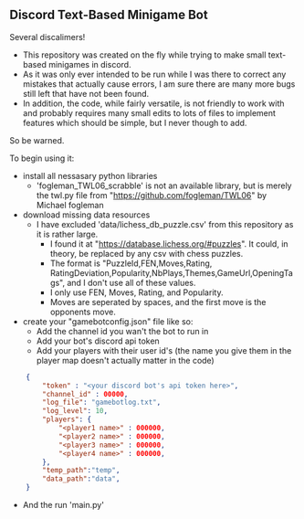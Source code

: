 ## Discord Text-Based Minigame Bot


Several discalimers!
- This repository was created on the fly while trying to make small text-based minigames in discord.
- As it was only ever intended to be run while I was there to correct any mistakes that actually cause errors, I am sure there are many more bugs still left that have not been found.
- In addition, the code, while fairly versatile, is not friendly to work with and probably requires many small edits to lots of files to implement features which should be simple, but I never though to add. 

So be warned.

To begin using it:
- install all nessasary python libraries
    - 'fogleman_TWL06_scrabble' is not an available library, but is merely the twl.py file from "https://github.com/fogleman/TWL06" by Michael fogleman
- download missing data resources
    - I have excluded 'data/lichess_db_puzzle.csv' from this repository as it is rather large.
        - I found it at "https://database.lichess.org/#puzzles". It could, in theory, be replaced by any csv with chess puzzles.
        - The format is "PuzzleId,FEN,Moves,Rating, RatingDeviation,Popularity,NbPlays,Themes,GameUrl,OpeningTags", and I don't use all of these values.
        - I only use FEN, Moves, Rating, and Popularity.
        - Moves are seperated by spaces, and the first move is the opponents move.
- create your "gamebotconfig.json" file like so:
    - Add the channel id you wan't the bot to run in
    - Add your bot's discord api token
    - Add your players with their user id's (the name you give them in the player map doesn't actually matter in the code)

``` json
    {
        "token" : "<your discord bot's api token here>",
        "channel_id" : 00000,
        "log_file": "gamebotlog.txt",
        "log_level": 10,
        "players": {
            "<player1 name>" : 000000,
            "<player2 name>" : 000000,
            "<player3 name>" : 000000,
            "<player4 name>" : 000000,
        },
        "temp_path":"temp",
        "data_path":"data",
    }
```

- And the run 'main.py'